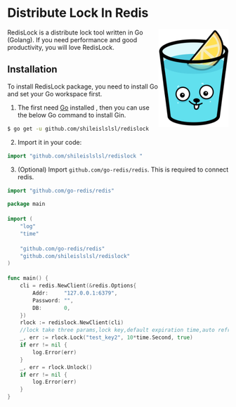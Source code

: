 # Distribute Lock In Redis

<img align="right" width="159px" src="https://raw.githubusercontent.com/gin-gonic/logo/master/color.png">

RedisLock is a distribute lock tool written in Go (Golang). If you need performance and good productivity, you will love RedisLock.


## Installation

To install RedisLock package, you need to install Go and set your Go workspace first.

1. The first need [Go](https://golang.org/) installed , then you can use the below Go command to install Gin.

```sh
$ go get -u github.com/shileislslsl/redislock 
```

2. Import it in your code:

```go
import "github.com/shileislslsl/redislock "
```

3. (Optional) Import `github.com/go-redis/redis`. This is required to connect redis.

```go
import "github.com/go-redis/redis"
```

```go
package main

import (
	"log"
	"time"

	"github.com/go-redis/redis"
	"github.com/shileislslsl/redislock"
)

func main() {
	cli = redis.NewClient(&redis.Options{
		Addr:     "127.0.0.1:6379",
		Password: "",
		DB:       0,
	})
	rlock := redislock.NewClient(cli)
	//lock take three params,lock key,default expiration time,auto refresh key expiration time before unlock the key
	_, err := rlock.Lock("test_key2", 10*time.Second, true)
	if err != nil {
		log.Error(err)
	}
	_, err = rlock.Unlock()
	if err != nil {
		log.Error(err)
	}
}
```

